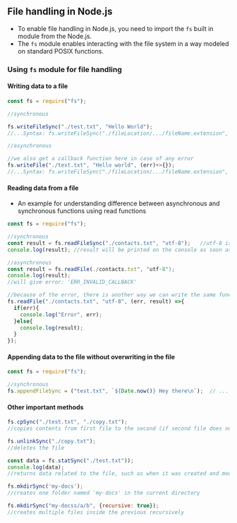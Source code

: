 ## File handling in Node.js

- To enable file handling in Node.js, you need to import the `fs` built in module from the Node.js.
- The `fs` module enables interacting with the file system in a way modeled on standard POSIX functions.

 ### Using `fs` module for file handling

#### Writing data to a file
 ```js
const fs = require("fs");

//synchronous

fs.writeFileSync("./test.txt", "Hello World");
//...Syntax: fs.writeFileSync("./fileLocation/.../fileName.extension", "text to be written")

//asynchronous

//we also get a callback function here in case of any error
fs.writeFile("./test.txt", "Hello world", (err)+>{});
//...Syntax: fs.writeFileSync("./fileLocation/.../fileName.extension", "text to be written", callback function)
```
#### Reading data from a file
- An example for understanding difference between asynchronous and synchronous functions using read functions

```js
const fs = require("fs");

//synchronous
const result = fs.readFileSync("./contacts.txt", "utf-8");   //utf-8 is an encoding type since the file can be in any format
console.log(result); //result will be printed on the console as soon as the code is executed

//asynchronous
const result = fs.readFile(./contacts.txt", "utf-8");
console.log(result);
//will give error: 'ERR_INVALID_CALLBACK'

//because of the error, there is another way we can write the same function:
fs.readFile("./contacts.txt", "utf-8", (err, result) =>{
  if(err){
    console.log("Error", err);
  }else{
    console.log(result);
  }
});
```
#### Appending data to the file without overwriting in the file
```js
const fs = require("fs");

//synchronous
fs.appendFileSync = ("test.txt", `${Date.now()} Hey there\n`);  // ... `\n` writes the input in new line
```

#### Other important methods

```js
fs.cpSync("./test.txt", "./copy.txt");
//copies contents from first file to the second (if second file does not exist, it will create it)

fs.unlinkSync("./copy.txt");
//deletes the file

const data = fs.statSync("./test.txt"));
console.log(data);
//returns data related to the file, such as when it was created and modified and some more fields

fs.mkdirSync('my-docs');
//creates one folder named 'my-docs' in the current directory

fs.mkdirSync("my-docss/a/b", {recursive: true});
//creates multiple files inside the previous recursively
```


